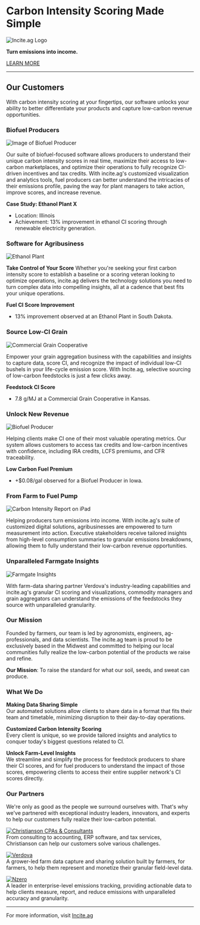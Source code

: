 # Carbon Intensity Scoring Made Simple
![Incite.ag Logo](https://assets-global.website-files.com/65933de37186680090631eee/659dc00ac2641df506237cf1_Incite-Webclip-Logo.png)

**Turn emissions into income.**

[LEARN MORE](https://incite.ag)

---

## Our Customers

With carbon intensity scoring at your fingertips, our software unlocks your ability to better differentiate your products and capture low-carbon revenue opportunities.

### Biofuel Producers
![Image of Biofuel Producer](https://assets-global.website-files.com/65933de37186680090631eee/65bbf0e9325384ab244720db_Nick-Kids-New-Cutmp4-poster-00001.jpg)

Our suite of biofuel-focused software allows producers to understand their unique carbon intensity scores in real time, maximize their access to low-carbon marketplaces, and optimize their operations to fully recognize CI-driven incentives and tax credits. With incite.ag's customized visualization and analytics tools, fuel producers can better understand the intricacies of their emissions profile, paving the way for plant managers to take action, improve scores, and increase revenue.

**Case Study: Ethanol Plant X**
- Location: Illinois
- Achievement: 13% improvement in ethanol CI scoring through renewable electricity generation.

### Software for Agribusiness
![Ethanol Plant](https://assets-global.website-files.com/65933de37186680090631eee/65bbd038647708b9880ef70f_Website%20Harvest%20Combine%20Pass%20-%20Sharpened%20Saturated-poster-00001.jpg)

**Take Control of Your Score**
Whether you're seeking your first carbon intensity score to establish a baseline or a scoring veteran looking to optimize operations, incite.ag delivers the technology solutions you need to turn complex data into compelling insights, all at a cadence that best fits your unique operations.

**Fuel CI Score Improvement**
- 13% improvement observed at an Ethanol Plant in South Dakota.

### Source Low-CI Grain
![Commercial Grain Cooperative](https://assets-global.website-files.com/65933de37186680090631eee/65bbf0e9325384ab244720db_Nick-Kids-New-Cutmp4-poster-00001.jpg)

Empower your grain aggregation business with the capabilities and insights to capture data, score CI, and recognize the impact of individual low-CI bushels in your life-cycle emission score. With Incite.ag, selective sourcing of low-carbon feedstocks is just a few clicks away.

**Feedstock CI Score**
- 7.8 g/MJ at a Commercial Grain Cooperative in Kansas.

### Unlock New Revenue
![Biofuel Producer](https://assets-global.website-files.com/65933de37186680090631eee/65973b62047af1d62f316440_Biofuel-Thumbnail-Large.jpg)

Helping clients make CI one of their most valuable operating metrics. Our system allows customers to access tax credits and low-carbon incentives with confidence, including IRA credits, LCFS premiums, and CFR traceability.

**Low Carbon Fuel Premium**
- +$0.08/gal observed for a Biofuel Producer in Iowa.

### From Farm to Fuel Pump
![Carbon Intensity Report on iPad](https://assets-global.website-files.com/65933de37186680090631eee/659c88e332fbae6be02a1482_Unparalleld-Farmgate-Insights-Mag-p-1600.png)

Helping producers turn emissions into income. With incite.ag's suite of customized digital solutions, agribusinesses are empowered to turn measurement into action. Executive stakeholders receive tailored insights from high-level consumption summaries to granular emissions breakdowns, allowing them to fully understand their low-carbon revenue opportunities.

### Unparalleled Farmgate Insights
![Farmgate Insights](https://assets-global.website-files.com/65933de37186680090631eee/65973102127f607f75c43619_Cattle-Thumbnail.png)

With farm-data sharing partner Verdova's industry-leading capabilities and incite.ag's granular CI scoring and visualizations, commodity managers and grain aggregators can understand the emissions of the feedstocks they source with unparalleled granularity.

### Our Mission
Founded by farmers, our team is led by agronomists, engineers, ag-professionals, and data scientists. The incite.ag team is proud to be exclusively based in the Midwest and committed to helping our local communities fully realize the low-carbon potential of the products we raise and refine.

**Our Mission**: To raise the standard for what our soil, seeds, and sweat can produce.

### What We Do

**Making Data Sharing Simple**  
Our automated solutions allow clients to share data in a format that fits their team and timetable, minimizing disruption to their day-to-day operations.

**Customized Carbon Intensity Scoring**  
Every client is unique, so we provide tailored insights and analytics to conquer today's biggest questions related to CI.

**Unlock Farm-Level Insights**  
We streamline and simplify the process for feedstock producers to share their CI scores, and for fuel producers to understand the impact of those scores, empowering clients to access their entire supplier network's CI scores directly.

### Our Partners

We're only as good as the people we surround ourselves with. That's why we've partnered with exceptional industry leaders, innovators, and experts to help our customers fully realize their low-carbon potential.

[![Christianson CPAs & Consultants](https://assets-global.website-files.com/65933de37186680090631eee/6596557c90cf72849d7a3e47_Christianson-CPA-2.png)](https://www.christiansoncpa.com)  
From consulting to accounting, ERP software, and tax services, Christianson can help our customers solve various challenges.

[![Verdova](https://assets-global.website-files.com/65933de37186680090631eee/659655c27a68c97f9a3dcdc8_Vredova-2.png)](https://www.verdova.com)  
A grower-led farm data capture and sharing solution built by farmers, for farmers, to help them represent and monetize their granular field-level data.

[![Nzero](https://assets-global.website-files.com/65933de37186680090631eee/65965a20684de0460d18b612_N-Zero-2.png)](https://www.nzero.com)  
A leader in enterprise-level emissions tracking, providing actionable data to help clients measure, report, and reduce emissions with unparalleled accuracy and granularity.

---

For more information, visit [Incite.ag](https://incite.ag)
